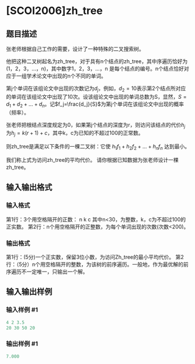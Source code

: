 # [SCOI2006]zh_tree

## 题目描述

张老师根据自己工作的需要，设计了一种特殊的二叉搜索树。

他把这种二叉树起名为zh_tree，对于具有n个结点的zh_tree，其中序遍历恰好为(1，2，3，…，n)，其中数字1，2，3，…，n 是每个结点的编号。n个结点恰好对应于一组学术论文中出现的n个不同的单词。

第j个单词在该组论文中出现的次数记为$d_j$，例如，$d_2=10$表示第2个结点所对应的单词在该组论文中出现了10次。设该组论文中出现的单词总数为S，显然，$S=d_1+d_2+…+d_n$。记$f_j=\frac{d_j}{S}$为第j个单词在该组论文中出现的概率（频率）。

张老师把根结点深度规定为0，如果第j个结点的深度为r，则访问该结点的代价$h_j$为$h_j=k(r+1)+c$，其中k，c为已知的不超过100的正常数。

则zh_tree是满足以下条件的一棵二叉树：它使 $h_1f_1+h_2f_2+…+h_nf_n$ 达到最小。

我们称上式为访问zh_tree的平均代价。 请你根据已知数据为张老师设计一棵zh_tree。

## 输入输出格式

### 输入格式

第1行：3个用空格隔开的正数： n k c 其中n<30，为整数，k，c为不超过100的正实数。 第2行：n个用空格隔开的正整数，为每个单词出现的次数(次数<200)。

### 输出格式

第1行：(5分)一个正实数，保留3位小数，为访问Zh_tree的最小平均代价。 第2行：（5分）n个用空格隔开的整数，为该树的前序遍历。一般地，作为最优解的前序遍历不一定唯一，只输出一个解。

## 输入输出样例

### 输入样例 #1

```cpp
4 2 3.5
20 30 50 20
```


### 输出样例 #1

```cpp
7.000
```


